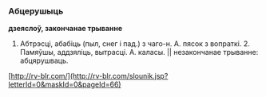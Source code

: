 ### Абцерушыць
**дзеяслоў, закончанае трыванне**

1. Абтрэсці, абабіць (пыл, снег і пад.) з чаго-н. А. пясок з вопраткі. 2. Памяўшы, аддзяліць, вытрасці. А. каласы. || незакончанае трыванне: абцярушваць.

<a rel="author">[http://rv-blr.com/](http://rv-blr.com/slounik.jsp?letterId=0&maskId=0&pageId=66)</a>
